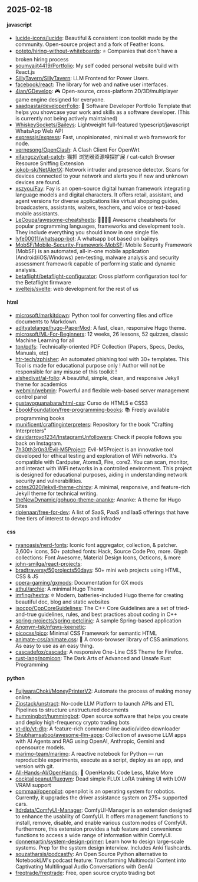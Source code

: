 ## 2025-02-18

#### javascript
* [lucide-icons/lucide](https://github.com/lucide-icons/lucide): Beautiful & consistent icon toolkit made by the community. Open-source project and a fork of Feather Icons.
* [poteto/hiring-without-whiteboards](https://github.com/poteto/hiring-without-whiteboards): ⭐️ Companies that don't have a broken hiring process
* [soumyajit4419/Portfolio](https://github.com/soumyajit4419/Portfolio): My self coded personal website build with React.js
* [SillyTavern/SillyTavern](https://github.com/SillyTavern/SillyTavern): LLM Frontend for Power Users.
* [facebook/react](https://github.com/facebook/react): The library for web and native user interfaces.
* [4ian/GDevelop](https://github.com/4ian/GDevelop): 🎮 Open-source, cross-platform 2D/3D/multiplayer game engine designed for everyone.
* [saadpasta/developerFolio](https://github.com/saadpasta/developerFolio): 🚀 Software Developer Portfolio Template that helps you showcase your work and skills as a software developer. (This is currently not being actively maintained)
* [WhiskeySockets/Baileys](https://github.com/WhiskeySockets/Baileys): Lightweight full-featured typescript/javascript WhatsApp Web API
* [expressjs/express](https://github.com/expressjs/express): Fast, unopinionated, minimalist web framework for node.
* [vernesong/OpenClash](https://github.com/vernesong/OpenClash): A Clash Client For OpenWrt
* [xifangczy/cat-catch](https://github.com/xifangczy/cat-catch): 猫抓 浏览器资源嗅探扩展 / cat-catch Browser Resource Sniffing Extension
* [jokob-sk/NetAlertX](https://github.com/jokob-sk/NetAlertX): Network intruder and presence detector. Scans for devices connected to your network and alerts you if new and unknown devices are found.
* [xszyou/Fay](https://github.com/xszyou/Fay): Fay is an open-source digital human framework integrating language models and digital characters. It offers retail, assistant, and agent versions for diverse applications like virtual shopping guides, broadcasters, assistants, waiters, teachers, and voice or text-based mobile assistants.
* [LeCoupa/awesome-cheatsheets](https://github.com/LeCoupa/awesome-cheatsheets): 👩‍💻👨‍💻 Awesome cheatsheets for popular programming languages, frameworks and development tools. They include everything you should know in one single file.
* [lyfe00011/whatsapp-bot](https://github.com/lyfe00011/whatsapp-bot): A whatsapp bot based on baileys
* [MobSF/Mobile-Security-Framework-MobSF](https://github.com/MobSF/Mobile-Security-Framework-MobSF): Mobile Security Framework (MobSF) is an automated, all-in-one mobile application (Android/iOS/Windows) pen-testing, malware analysis and security assessment framework capable of performing static and dynamic analysis.
* [betaflight/betaflight-configurator](https://github.com/betaflight/betaflight-configurator): Cross platform configuration tool for the Betaflight firmware
* [sveltejs/svelte](https://github.com/sveltejs/svelte): web development for the rest of us

#### html
* [microsoft/markitdown](https://github.com/microsoft/markitdown): Python tool for converting files and office documents to Markdown.
* [adityatelange/hugo-PaperMod](https://github.com/adityatelange/hugo-PaperMod): A fast, clean, responsive Hugo theme.
* [microsoft/ML-For-Beginners](https://github.com/microsoft/ML-For-Beginners): 12 weeks, 26 lessons, 52 quizzes, classic Machine Learning for all
* [tpn/pdfs](https://github.com/tpn/pdfs): Technically-oriented PDF Collection (Papers, Specs, Decks, Manuals, etc)
* [htr-tech/zphisher](https://github.com/htr-tech/zphisher): An automated phishing tool with 30+ templates. This Tool is made for educational purpose only ! Author will not be responsible for any misuse of this toolkit !
* [alshedivat/al-folio](https://github.com/alshedivat/al-folio): A beautiful, simple, clean, and responsive Jekyll theme for academics
* [webmin/webmin](https://github.com/webmin/webmin): Powerful and flexible web-based server management control panel
* [gustavoguanabara/html-css](https://github.com/gustavoguanabara/html-css): Curso de HTML5 e CSS3
* [EbookFoundation/free-programming-books](https://github.com/EbookFoundation/free-programming-books): 📚 Freely available programming books
* [munificent/craftinginterpreters](https://github.com/munificent/craftinginterpreters): Repository for the book "Crafting Interpreters"
* [davidarroyo1234/InstagramUnfollowers](https://github.com/davidarroyo1234/InstagramUnfollowers): Check if people follows you back on Instagram.
* [7h30th3r0n3/Evil-M5Project](https://github.com/7h30th3r0n3/Evil-M5Project): Evil-M5Project is an innovative tool developed for ethical testing and exploration of WiFi networks. It's compatible with Cardputer, Atoms3, Fire, core2. You can scan, monitor, and interact with WiFi networks in a controlled environment. This project is designed for educational purposes, aiding in understanding network security and vulnerabilities.
* [cotes2020/jekyll-theme-chirpy](https://github.com/cotes2020/jekyll-theme-chirpy): A minimal, responsive, and feature-rich Jekyll theme for technical writing.
* [theNewDynamic/gohugo-theme-ananke](https://github.com/theNewDynamic/gohugo-theme-ananke): Ananke: A theme for Hugo Sites
* [ripienaar/free-for-dev](https://github.com/ripienaar/free-for-dev): A list of SaaS, PaaS and IaaS offerings that have free tiers of interest to devops and infradev

#### css
* [ryanoasis/nerd-fonts](https://github.com/ryanoasis/nerd-fonts): Iconic font aggregator, collection, & patcher. 3,600+ icons, 50+ patched fonts: Hack, Source Code Pro, more. Glyph collections: Font Awesome, Material Design Icons, Octicons, & more
* [john-smilga/react-projects](https://github.com/john-smilga/react-projects): 
* [bradtraversy/50projects50days](https://github.com/bradtraversy/50projects50days): 50+ mini web projects using HTML, CSS & JS
* [opera-gaming/gxmods](https://github.com/opera-gaming/gxmods): Documentation for GX mods
* [athul/archie](https://github.com/athul/archie): A minimal Hugo Theme
* [imfing/hextra](https://github.com/imfing/hextra): 🔯 Modern, batteries-included Hugo theme for creating beautiful doc, blog and static websites
* [isocpp/CppCoreGuidelines](https://github.com/isocpp/CppCoreGuidelines): The C++ Core Guidelines are a set of tried-and-true guidelines, rules, and best practices about coding in C++
* [spring-projects/spring-petclinic](https://github.com/spring-projects/spring-petclinic): A sample Spring-based application
* [Anonym-tsk/nfqws-keenetic](https://github.com/Anonym-tsk/nfqws-keenetic): 
* [picocss/pico](https://github.com/picocss/pico): Minimal CSS Framework for semantic HTML
* [animate-css/animate.css](https://github.com/animate-css/animate.css): 🍿 A cross-browser library of CSS animations. As easy to use as an easy thing.
* [cascadefox/cascade](https://github.com/cascadefox/cascade): A responsive One-Line CSS Theme for Firefox.
* [rust-lang/nomicon](https://github.com/rust-lang/nomicon): The Dark Arts of Advanced and Unsafe Rust Programming

#### python
* [FujiwaraChoki/MoneyPrinterV2](https://github.com/FujiwaraChoki/MoneyPrinterV2): Automate the process of making money online.
* [Zipstack/unstract](https://github.com/Zipstack/unstract): No-code LLM Platform to launch APIs and ETL Pipelines to structure unstructured documents
* [hummingbot/hummingbot](https://github.com/hummingbot/hummingbot): Open source software that helps you create and deploy high-frequency crypto trading bots
* [yt-dlp/yt-dlp](https://github.com/yt-dlp/yt-dlp): A feature-rich command-line audio/video downloader
* [Shubhamsaboo/awesome-llm-apps](https://github.com/Shubhamsaboo/awesome-llm-apps): Collection of awesome LLM apps with AI Agents and RAG using OpenAI, Anthropic, Gemini and opensource models.
* [marimo-team/marimo](https://github.com/marimo-team/marimo): A reactive notebook for Python — run reproducible experiments, execute as a script, deploy as an app, and version with git.
* [All-Hands-AI/OpenHands](https://github.com/All-Hands-AI/OpenHands): 🙌 OpenHands: Code Less, Make More
* [cocktailpeanut/fluxgym](https://github.com/cocktailpeanut/fluxgym): Dead simple FLUX LoRA training UI with LOW VRAM support
* [commaai/openpilot](https://github.com/commaai/openpilot): openpilot is an operating system for robotics. Currently, it upgrades the driver assistance system on 275+ supported cars.
* [ltdrdata/ComfyUI-Manager](https://github.com/ltdrdata/ComfyUI-Manager): ComfyUI-Manager is an extension designed to enhance the usability of ComfyUI. It offers management functions to install, remove, disable, and enable various custom nodes of ComfyUI. Furthermore, this extension provides a hub feature and convenience functions to access a wide range of information within ComfyUI.
* [donnemartin/system-design-primer](https://github.com/donnemartin/system-design-primer): Learn how to design large-scale systems. Prep for the system design interview. Includes Anki flashcards.
* [souzatharsis/podcastfy](https://github.com/souzatharsis/podcastfy): An Open Source Python alternative to NotebookLM's podcast feature: Transforming Multimodal Content into Captivating Multilingual Audio Conversations with GenAI
* [freqtrade/freqtrade](https://github.com/freqtrade/freqtrade): Free, open source crypto trading bot
